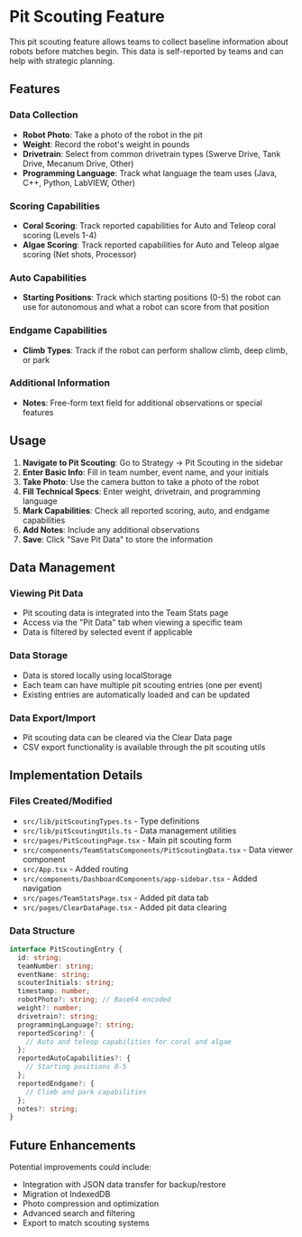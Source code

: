 # Pit Scouting Feature

This pit scouting feature allows teams to collect baseline information about robots before matches begin. This data is self-reported by teams and can help with strategic planning.

## Features

### Data Collection
- **Robot Photo**: Take a photo of the robot in the pit
- **Weight**: Record the robot's weight in pounds
- **Drivetrain**: Select from common drivetrain types (Swerve Drive, Tank Drive, Mecanum Drive, Other)
- **Programming Language**: Track what language the team uses (Java, C++, Python, LabVIEW, Other)

### Scoring Capabilities
- **Coral Scoring**: Track reported capabilities for Auto and Teleop coral scoring (Levels 1-4)
- **Algae Scoring**: Track reported capabilities for Auto and Teleop algae scoring (Net shots, Processor)

### Auto Capabilities
- **Starting Positions**: Track which starting positions (0-5) the robot can use for autonomous and what a robot can score from that position

### Endgame Capabilities
- **Climb Types**: Track if the robot can perform shallow climb, deep climb, or park

### Additional Information
- **Notes**: Free-form text field for additional observations or special features

## Usage

1. **Navigate to Pit Scouting**: Go to Strategy → Pit Scouting in the sidebar
2. **Enter Basic Info**: Fill in team number, event name, and your initials
3. **Take Photo**: Use the camera button to take a photo of the robot
4. **Fill Technical Specs**: Enter weight, drivetrain, and programming language
5. **Mark Capabilities**: Check all reported scoring, auto, and endgame capabilities
6. **Add Notes**: Include any additional observations
7. **Save**: Click "Save Pit Data" to store the information

## Data Management

### Viewing Pit Data
- Pit scouting data is integrated into the Team Stats page
- Access via the "Pit Data" tab when viewing a specific team
- Data is filtered by selected event if applicable

### Data Storage
- Data is stored locally using localStorage
- Each team can have multiple pit scouting entries (one per event)
- Existing entries are automatically loaded and can be updated

### Data Export/Import
- Pit scouting data can be cleared via the Clear Data page
- CSV export functionality is available through the pit scouting utils

## Implementation Details

### Files Created/Modified
- `src/lib/pitScoutingTypes.ts` - Type definitions
- `src/lib/pitScoutingUtils.ts` - Data management utilities
- `src/pages/PitScoutingPage.tsx` - Main pit scouting form
- `src/components/TeamStatsComponents/PitScoutingData.tsx` - Data viewer component
- `src/App.tsx` - Added routing
- `src/components/DashboardComponents/app-sidebar.tsx` - Added navigation
- `src/pages/TeamStatsPage.tsx` - Added pit data tab
- `src/pages/ClearDataPage.tsx` - Added pit data clearing

### Data Structure
```typescript
interface PitScoutingEntry {
  id: string;
  teamNumber: string;
  eventName: string;
  scouterInitials: string;
  timestamp: number;
  robotPhoto?: string; // Base64 encoded
  weight?: number;
  drivetrain?: string;
  programmingLanguage?: string;
  reportedScoring?: {
    // Auto and teleop capabilities for coral and algae
  };
  reportedAutoCapabilities?: {
    // Starting positions 0-5
  };
  reportedEndgame?: {
    // Climb and park capabilities
  };
  notes?: string;
}
```

## Future Enhancements

Potential improvements could include:
- Integration with JSON data transfer for backup/restore
- Migration ot IndexedDB
- Photo compression and optimization
- Advanced search and filtering
- Export to match scouting systems
